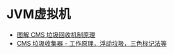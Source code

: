 JVM虚拟机
=====

- [图解 CMS 垃圾回收机制原理](https://www.cnblogs.com/aspirant/p/8663911.html)
- [CMS 垃圾收集器 - 工作原理，浮动垃圾，三色标记法等](https://blog.csdn.net/hutongling/article/details/69908443)